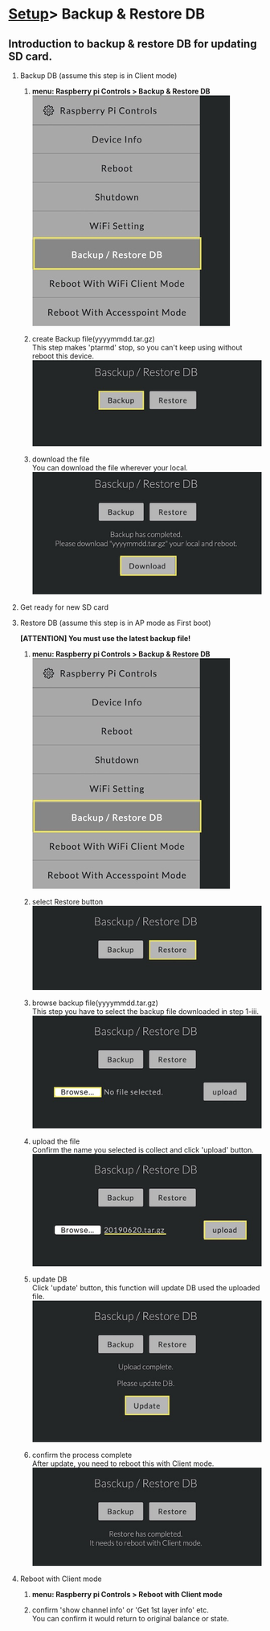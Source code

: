 # [Setup](../README.md)> Backup & Restore DB

## Introduction to backup & restore DB for updating SD card.

1. Backup DB (assume this step is in Client mode)
    1. **menu: Raspberry pi Controls > Backup & Restore DB**  
       ![backup & restore](images/bs01.jpg)
    
    2. create Backup file(yyyymmdd.tar.gz)  
       This step makes 'ptarmd' stop, so you can't keep using without reboot this device.
       ![backup](images/bs02.jpg)

    3. download the file  
       You can download the file wherever your local.
       ![backup](images/bs03.jpg)
    
2. Get ready for new SD card

3. Restore DB (assume this step is in AP mode as First boot)
    
    **[ATTENTION] You must use the latest backup file!**   

    1. **menu: Raspberry pi Controls > Backup & Restore DB**  
       ![backup & restore](images/bs01.jpg)
    
    2. select Restore button  
       ![backup](images/bs04.jpg)

    3. browse backup file(yyyymmdd.tar.gz)  
       This step you have to select the backup file downloaded in step 1-iii.
       ![backup](images/bs05.jpg)

    4. upload the file  
        Confirm the name you selected is collect and click 'upload' button.
       ![backup](images/bs06.jpg)

    5. update DB  
       Click 'update' button, this function will update DB used the uploaded file.
       ![upload](images/bs07.jpg)

    6. confirm the process complete  
       After update, you need to reboot this with Client mode. 
       ![complete](images/bs08.jpg)

4. Reboot with Client mode
    1. **menu: Raspberry pi Controls > Reboot with Client mode**
   
    2. confirm 'show channel info' or 'Get 1st layer info' etc.  
       You can confirm it would return to original balance or state.  